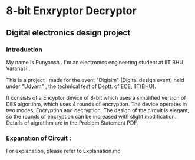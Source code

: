 # 8-bit Enxryptor Decryptor
## Digital electronics design project
### Introduction
My name is Punyansh . I'm an electronics engineering student at IIT BHU Varanasi .

This is a project I made for the event "Digisim" (Digital design event) held under "Udyam" , the technical fest of Deptt. of ECE, IIT(BHU). 

It consists of a Encyptor device of 8-bit which uses a simplified version of DES algortihm, which uses 4 rounds of encryption. The device operates in two modes, Encryption and decryption.
The design of the circuit is elegant, so the rounds of encryption can be increased with slight modification. Details of algrotihm are in the Problem Statement PDF.

### Expanation of Circuit :
For explanation, please refer to Explanation.md
